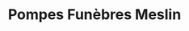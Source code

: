 ---
title: "Pompes Funèbres Meslin"
url: /le-molay-littry/pompes-funebres-meslin/
shop: directeurs de funérailles
---